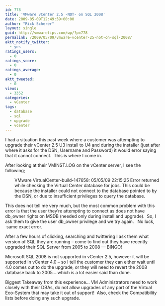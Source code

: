 ```yaml
---
id: 778
title: 'VMware vCenter 2.5 -NOT- on SQL 2008'
date: 2009-05-09T12:49:59+00:00
author: "Rick Scherer"
layout: single
guid: http://vmwaretips.com/wp/?p=778
permalink: /2009/05/09/vmware-vcenter-25-not-on-sql-2008/
aktt_notify_twitter:
  - yes
ratings_users:
  - 0
ratings_score:
  - 0
ratings_average:
  - 0
aktt_tweeted:
  - 0
views:
  - 3352
categories:
  - vCenter
tags:
  - database
  - sql
  - upgrade
  - vcenter
---
```

I had a situation this past week where a customer was attempting to upgrade their vCenter 2.5 U3 install to U4 and during the installer (just after where it asks for the DSN, Username and Password) it would error saying that it cannot connect.  This is where I come in.

After looking at their VMINST.LOG on the vCenter server, I see the following;

<p style="padding-left: 30px;">
  VMware VirtualCenter-build-147658: 05/05/09 22:15:25 Error returned while checking the Virtual Center database for jobs. This could be because the installer could not connect to the database pointed to by the DSN, or due to insufficient privileges to query the database.
</p>

This does not tell me very much, but the most common problem with this error is that the user they&#8217;re attempting to connect as does not have db\_owner rights on MSDB (needed only during install and upgrade).  So, I ask them to give the user db\_owner privilege and we try again.   No luck,  same exact error.

After a few hours of clicking, searching and twittering I ask them what version of SQL they are running &#8211; come to find out they have recently upgraded their SQL Server from 2005 to 2008 &#8212; BINGO!

Microsoft SQL 2008 is not supported in vCenter 2.5, however it will be supported in vCenter 4.0 &#8211; so I tell the customer they can either wait until 4.0 comes out to do the upgrade, or they will need to revert the 2008 database back to 2005&#8230;.which is a lot easier said than done.

Biggest Takeaway from this experience&#8230; VM Administrators need to work closely with their DBAs, do not allow upgrades of any part of the Virtual Eco-System that may take it out of support!  Also, check the Compatibility lists before doing any such upgrade.